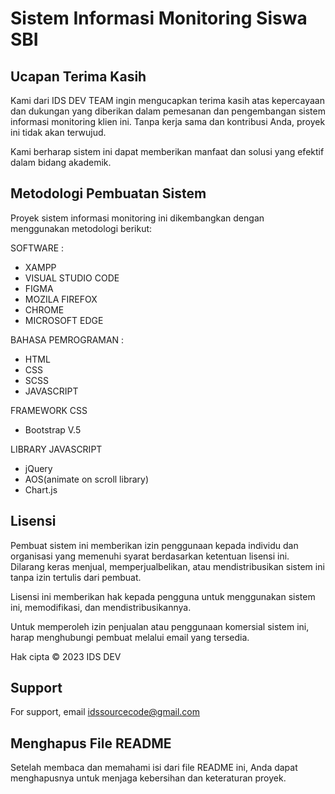# Sistem Informasi Monitoring Siswa SBI

## Ucapan Terima Kasih

Kami dari IDS DEV TEAM ingin mengucapkan terima kasih atas kepercayaan dan dukungan yang diberikan dalam pemesanan dan pengembangan sistem informasi monitoring klien ini. Tanpa kerja sama dan kontribusi Anda, proyek ini tidak akan terwujud.

Kami berharap sistem ini dapat memberikan manfaat dan solusi yang efektif dalam bidang akademik.

## Metodologi Pembuatan Sistem

Proyek sistem informasi monitoring ini dikembangkan dengan menggunakan metodologi berikut:

SOFTWARE :

- XAMPP
- VISUAL STUDIO CODE
- FIGMA
- MOZILA FIREFOX
- CHROME
- MICROSOFT EDGE

BAHASA PEMROGRAMAN :

- HTML
- CSS
- SCSS
- JAVASCRIPT

FRAMEWORK CSS

- Bootstrap V.5

LIBRARY JAVASCRIPT

- jQuery
- AOS(animate on scroll library)
- Chart.js

## Lisensi

Pembuat sistem ini memberikan izin penggunaan kepada individu dan organisasi yang memenuhi syarat berdasarkan ketentuan lisensi ini. Dilarang keras menjual, memperjualbelikan, atau mendistribusikan sistem ini tanpa izin tertulis dari pembuat.

Lisensi ini memberikan hak kepada pengguna untuk menggunakan sistem ini, memodifikasi, dan mendistribusikannya.

Untuk memperoleh izin penjualan atau penggunaan komersial sistem ini, harap menghubungi pembuat melalui email yang tersedia.

Hak cipta © 2023 IDS DEV

## Support

For support, email idssourcecode@gmail.com

## Menghapus File README

Setelah membaca dan memahami isi dari file README ini, Anda dapat menghapusnya untuk menjaga kebersihan dan keteraturan proyek.
